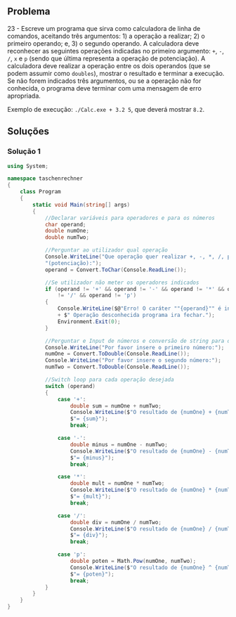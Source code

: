 ## Problema

23 - Escreve um programa que sirva como calculadora de linha de comandos,
aceitando três argumentos: 1) a operação a realizar; 2) o primeiro operando; e,
3) o segundo operando. A calculadora deve reconhecer as seguintes operações
indicadas no primeiro argumento: `+`, `-`, `/`, `x` e `p` (sendo que última
representa a operação de potenciação). A calculadora deve realizar a operação
entre os dois operandos (que se podem assumir como `doubles`), mostrar o
resultado e terminar a execução. Se não forem indicados três argumentos, ou se
a operação não for conhecida, o programa deve terminar com uma mensagem de erro
apropriada.

Exemplo de execução: `./Calc.exe + 3.2 5`, que deverá mostrar `8.2`.

## Soluções

### Solução 1

```cs
using System;

namespace taschenrechner
{
    class Program
    {
        static void Main(string[] args)
        {
            //Declarar variáveis para operadores e para os números
            char operand;
            double numOne;
            double numTwo;

            //Perguntar ao utilizador qual operação
            Console.WriteLine("Que operação quer realizar +, -, *, /, p " +
            "(potenciação):");
            operand = Convert.ToChar(Console.ReadLine());

            //Se utilizador não meter os operadores indicados
            if (operand != '+' && operand != '-' && operand != '*' && operand
                != '/' && operand != 'p')
            {
                Console.WriteLine($@"Erro! O caráter ""{operand}"" é inválido!"
                + $" Operação desconhecida programa ira fechar.");
                Environment.Exit(0);
            }

            //Perguntar e Input de números e conversão de string para double
            Console.WriteLine("Por favor insere o primeiro número:");
            numOne = Convert.ToDouble(Console.ReadLine());
            Console.WriteLine("Por favor insere o segundo número:");
            numTwo = Convert.ToDouble(Console.ReadLine());

            //Switch loop para cada operação desejada
            switch (operand)
            {
                case '+':
                    double sum = numOne + numTwo;
                    Console.WriteLine($"O resultado de {numOne} + {numTwo} " +
                    $"= {sum}");
                    break;

                case '-':
                    double minus = numOne - numTwo;
                    Console.WriteLine($"O resultado de {numOne} - {numTwo} " +
                    $"= {minus}");
                    break;

                case '*':
                    double mult = numOne * numTwo;
                    Console.WriteLine($"O resultado de {numOne} * {numTwo} " +
                    $"= {mult}");
                    break;

                case '/':
                    double div = numOne / numTwo;
                    Console.WriteLine($"O resultado de {numOne} / {numTwo} " +
                    $"= {div}");
                    break;

                case 'p':
                    double poten = Math.Pow(numOne, numTwo);
                    Console.WriteLine($"O resultado de {numOne} ^ {numTwo} " +
                    $"= {poten}");
                    break;
            }
        }
    }
}

```
